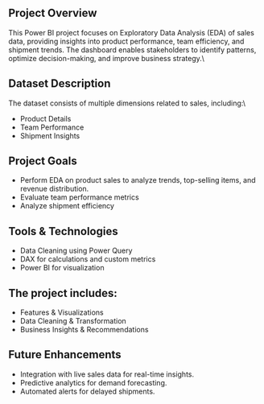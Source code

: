 ## Project Overview  
This Power BI project focuses on Exploratory Data Analysis (EDA) of sales data, providing insights into product performance, team efficiency, and shipment trends. 
The dashboard enables stakeholders to identify patterns, optimize decision-making, and improve business strategy.\  

## Dataset Description  
The dataset consists of multiple dimensions related to sales, including:\
- Product Details
- Team Performance
- Shipment Insights

## Project Goals  
- Perform EDA on product sales to analyze trends, top-selling items, and revenue distribution.  
- Evaluate team performance metrics
- Analyze shipment efficiency

## Tools & Technologies  
- Data Cleaning using Power Query
- DAX for calculations and custom metrics  
- Power BI for visualization  

## The project includes:  
- Features & Visualizations
- Data Cleaning & Transformation
- Business Insights & Recommendations

## Future Enhancements  
- Integration with live sales data for real-time insights.  
- Predictive analytics for demand forecasting.  
- Automated alerts for delayed shipments.  
